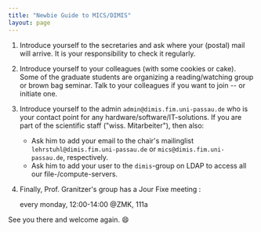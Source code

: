 ```yaml
---
title: "Newbie Guide to MICS/DIMIS"
layout: page
---
```


1. Introduce yourself to the secretaries and ask where your (postal)
   mail will arrive. It is your responsibility to check it regularly.
2. Introduce yourself to your colleagues (with some cookies or
   cake). Some of the graduate students are organizing a
   reading/watching group or brown bag seminar. Talk to your
   colleagues if you want to join -- or initiate one.
3. Introduce yourself to the admin `admin@dimis.fim.uni-passau.de` who
   is your contact point for any hardware/software/IT-solutions. If
   you are part of the scientific staff ("wiss. Mitarbeiter"), then
   also:
   - Ask him to add your email to the chair's mailinglist
     `lehrstuhl@dimis.fim.uni-passau.de` or
     `mics@dimis.fim.uni-passau.de`, respectively.
   - Ask him to add your user to the `dimis`-group on LDAP to access
     all our file-/compute-servers.
4. Finally, Prof. Granitzer's group has a Jour Fixe meeting :

    every monday, 12:00-14:00 @ZMK, 111a

See you there and welcome again. :smile:
